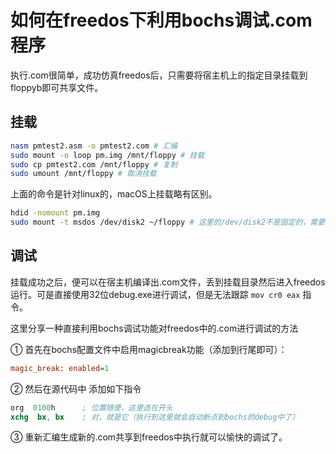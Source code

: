 # 如何在freedos下利用bochs调试.com程序

执行.com很简单，成功仿真freedos后，只需要将宿主机上的指定目录挂载到floppyb即可共享文件。

## 挂载

```sh
nasm pmtest2.asm -o pmtest2.com # 汇编
sudo mount -o loop pm.img /mnt/floppy # 挂载
sudo cp pmtest2.com /mnt/floppy # 复制
sudo umount /mnt/floppy # 取消挂载
```

上面的命令是针对linux的，macOS上挂载略有区别。

```sh
hdid -nomount pm.img
sudo mount -t msdos /dev/disk2 ~/floppy # 这里的/dev/disk2不是固定的，需要看上面一条命令的输出
```

## 调试

挂载成功之后，便可以在宿主机编译出.com文件，丢到挂载目录然后进入freedos运行。可是直接使用32位debug.exe进行调试，但是无法跟踪 `mov cr0 eax` 指令。

这里分享一种直接利用bochs调试功能对freedos中的.com进行调试的方法

① 首先在bochs配置文件中启用magicbreak功能（添加到行尾即可）：

```ini
magic_break: enabled=1
```

② 然后在源代码中 添加如下指令

```s
org  0100h      ; 位置随便，这里选在开头
xchg  bx, bx    ; 对，就是它（执行到这里就会自动断点到bochs的debug中了）
```

③ 重新汇编生成新的.com共享到freedos中执行就可以愉快的调试了。
